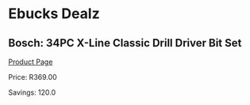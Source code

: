
# Ebucks Dealz
## Bosch: 34PC X-Line Classic Drill Driver Bit Set
[Product Page](https://www.ebucks.com/web/shop/productSelected.do?prodId=688351143&catId=717324798)

Price: R369.00

Savings: 120.0


	